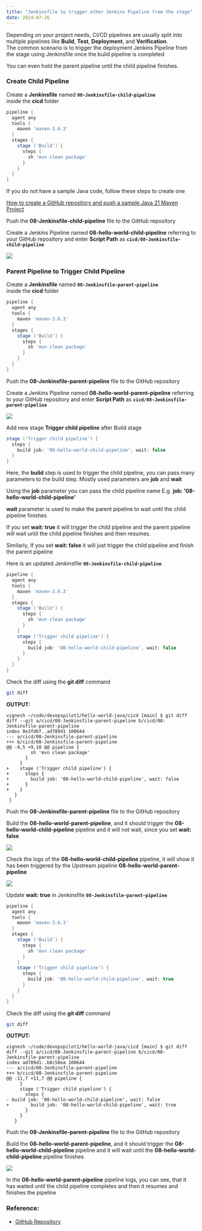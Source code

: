```yaml
---
title: "Jenkinsfile to trigger other Jenkins Pipeline from the stage"
date: 2024-07-26
---
```


Depending on your project needs, CI/CD pipelines are usually split into multiple pipelines like **Build**, **Test**, **Deployment**, and **Verification**.  
The common scenario is to trigger the deployment Jenkins Pipeline from the stage using Jenkinsfile once the build pipeline is completed

You can even hold the parent pipeline until the child pipeline finishes.

### Create Child Pipeline

Create a **Jenkinsfile** named **`08-Jenkinsfile-child-pipeline`** inside the **cicd** folder

```groovy
pipeline {
  agent any
  tools {
    maven 'maven-3.6.3' 
  }
  stages {
    stage ('Build') {
      steps {
        sh 'mvn clean package'
      }
    }
  }
}
```

If you do not have a sample Java code, follow these steps to create one

[How to create a GitHub repository and push a sample Java 21 Maven Project](https://devopspilot.com/maven/how-to-create-a-github-repository-and-push-a-sample-java-maven-project/)

Push the **08-Jenkinsfile-child-pipeline** file to the GitHub repository

Create a Jenkins Pipeline named **08-hello-world-child-pipeline** referring to your GitHub repository and enter **Script Path** as **`cicd/08-Jenkinsfile-child-pipeline`**

![](../images/jenkins-hw-j-08-child-pipeline-1024x487.png)

### Parent Pipeline to Trigger Child Pipeline

Create a **Jenkinsfile** named **`08-Jenkinsfile-parent-pipeline`** inside the **cicd** folder

```groovy
pipeline {
  agent any
  tools {
    maven 'maven-3.6.3' 
  }
  stages {
    stage ('Build') {
      steps {
        sh 'mvn clean package'
      }
    }
  }
}
```

Push the **08-Jenkinsfile-parent-pipeline** file to the GitHub repository

Create a Jenkins Pipeline named **08-hello-world-parent-pipeline** referring to your GitHub repository and enter **Script Path** as **`cicd/08-Jenkinsfile-parent-pipeline`**

![](../images/jenkins-hw-j-08-parent-pipeline-1024x376.png)

Add new stage **Trigger child pipeline** after Build stage

```groovy
stage ('Trigger child pipeline') {
  steps {
    build job: '08-hello-world-child-pipeline', wait: false
  }
}
```

Here, the **build** step is used to trigger the child pipeline, you can pass many parameters to the build step. Mostly used parameters are **job** and **wait**

Using the **job** parameter you can pass the child pipeline name E.g. **job: '08-hello-world-child-pipeline'**

**wait** parameter is used to make the parent pipeline to wait until the child pipeline finishes

If you set **wait: true** it will trigger the child pipeline and the parent pipeline will wait until the child pipeline finishes and then resumes.

Similarly, If you set **wait: false** it will just trigger the child pipeline and finish the parent pipeline

Here is an updated Jenkinsfile **`08-Jenkinsfile-child-pipeline`**

```groovy
pipeline {
  agent any
  tools {
    maven 'maven-3.6.3' 
  }
  stages {
    stage ('Build') {
      steps {
        sh 'mvn clean package'
      }
    }
    stage ('Trigger child pipeline') {
      steps {
        build job: '08-hello-world-child-pipeline', wait: false
      }
    }
  }
}
```

Check the diff using the **git diff** command

```bash
git diff
```

**OUTPUT:**

```
vignesh ~/code/devopspilot1/hello-world-java/cicd [main] $ git diff
diff --git a/cicd/08-Jenkinsfile-parent-pipeline b/cicd/08-Jenkinsfile-parent-pipeline
index 0e3fd6f..ad789d1 100644
--- a/cicd/08-Jenkinsfile-parent-pipeline
+++ b/cicd/08-Jenkinsfile-parent-pipeline
@@ -9,5 +9,10 @@ pipeline {
         sh 'mvn clean package'
       }
     }
+    stage ('Trigger child pipeline') {
+      steps {
+        build job: '08-hello-world-child-pipeline', wait: false
+      }
+    }
   }
 }
```

Push the **08-Jenkinsfile-parent-pipeline** file to the GitHub repository

Build the **08-hello-world-parent-pipeline**, and it should trigger the **08-hello-world-child-pipeline** pipeline and it will not wait, since you set **wait: false**

![](../images/jenkins-hw-j-08-parent-build-1024x678.png)

Check the logs of the **08-hello-world-child-pipeline** pipeline, it will show it has been triggered by the Upstream pipeline **08-hello-world-parent-pipeline**

![](../images/jenkins-hw-j-08-child-pipeline-triggered-1024x327.png)

Update **wait: true** in Jenkinsfile **`08-Jenkinsfile-parent-pipeline`**

```groovy
pipeline {
  agent any
  tools {
    maven 'maven-3.6.3' 
  }
  stages {
    stage ('Build') {
      steps {
        sh 'mvn clean package'
      }
    }
    stage ('Trigger child pipeline') {
      steps {
        build job: '08-hello-world-child-pipeline', wait: true
      }
    }
  }
}
```

Check the diff using the **git diff** command

```bash
git diff
```

**OUTPUT:**

```
vignesh ~/code/devopspilot1/hello-world-java/cicd [main] $ git diff
diff --git a/cicd/08-Jenkinsfile-parent-pipeline b/cicd/08-Jenkinsfile-parent-pipeline
index ad789d1..b8c58ea 100644
--- a/cicd/08-Jenkinsfile-parent-pipeline
+++ b/cicd/08-Jenkinsfile-parent-pipeline
@@ -11,7 +11,7 @@ pipeline {
     }
     stage ('Trigger child pipeline') {
       steps {
- build job: '08-hello-world-child-pipeline', wait: false
+        build job: '08-hello-world-child-pipeline', wait: true
       }
     }
   }
```

Push the **08-Jenkinsfile-parent-pipeline** file to the GitHub repository

Build the **08-hello-world-parent-pipeline**, and it should trigger the **08-hello-world-child-pipeline** pipeline and it will wait until the **08-hello-world-child-pipeline** pipeline finishes

![](../images/jenkins-hw-j-08-parent-triggered-wait-1024x686.png)

In the **08-hello-world-parent-pipeline** pipeline logs, you can see, that it has waited until the child pipeline completes and then it resumes and finishes the pipeline

### Reference:

- [GitHub Repository](https://github.com/vigneshsweekaran/hello-world)
